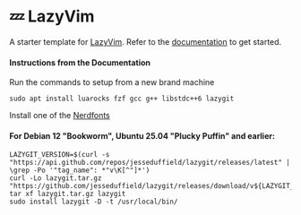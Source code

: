 # 💤 LazyVim

A starter template for [LazyVim](https://github.com/LazyVim/LazyVim).
Refer to the [documentation](https://lazyvim.github.io/installation) to get started.

#### Instructions from the Documentation

Run the commands to setup from a new brand machine
```
sudo apt install luarocks fzf gcc g++ libstdc++6 lazygit
```

Install one of the [Nerdfonts](https://www.nerdfonts.com/)

#### For Debian 12 "Bookworm", Ubuntu 25.04 "Plucky Puffin" and earlier:

```
LAZYGIT_VERSION=$(curl -s "https://api.github.com/repos/jesseduffield/lazygit/releases/latest" | \grep -Po '"tag_name": *"v\K[^"]*')
curl -Lo lazygit.tar.gz "https://github.com/jesseduffield/lazygit/releases/download/v${LAZYGIT_VERSION}/lazygit_${LAZYGIT_VERSION}_Linux_x86_64.tar.gz"
tar xf lazygit.tar.gz lazygit
sudo install lazygit -D -t /usr/local/bin/
```
